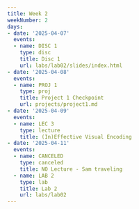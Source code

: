 ```yaml
---
title: Week 2
weekNumber: 2
days:
- date: '2025-04-07'
  events:
  - name: DISC 1
    type: disc
    title: Disc 1
    url: labs/lab02/slides/index.html
- date: '2025-04-08'
  events:
  - name: PROJ 1
    type: proj
    title: Project 1 Checkpoint
    url: projects/project1.md
- date: '2025-04-09'
  events:
  - name: LEC 3
    type: lecture
    title: (In)Effective Visual Encoding
- date: '2025-04-11'
  events:
  - name: CANCELED
    type: canceled
    title: NO Lecture - Sam traveling
  - name: LAB 2
    type: lab
    title: Lab 2
    url: labs/lab02
---
```

